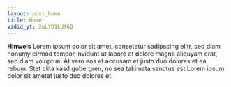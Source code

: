 ```yaml
---
layout: post_home
title: Home
vidid_yt: 2uLYO1LUf6Q
---
```

 **Hinweis** Lorem ipsum dolor sit amet, consetetur sadipscing elitr, sed diam nonumy eirmod tempor invidunt ut labore et dolore magna aliquyam erat, sed diam voluptua. At vero eos et accusam et justo duo dolores et ea rebum. Stet clita kasd gubergren, no sea takimata sanctus est Lorem ipsum dolor sit ametet justo duo dolores et.
